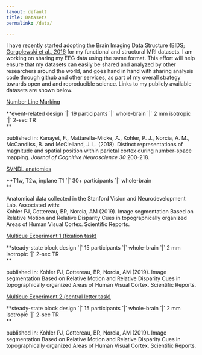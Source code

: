 ```yaml
---
layout: default
title: Datasets
permalink: /data/

---
```

I have recently started adopting the Brain Imaging Data Structure (BIDS; [Gorgolewski et al., 2016](http://www.nature.com/articles/sdata201644) for my functional and structural MRI datasets. I am working on sharing my EEG data using the same format. This effort will help ensure that my datasets can easily be shared and analyzed by other researchers around the world, and goes hand in hand with sharing analysis code through github and other services, as part of my overall strategy towards open and and reproducible science. Links to my publicly available datasets are shown below.

<a class="box-head" href="https://openneuro.org/datasets/ds001299">
Number Line Marking
</a>

<p class="box-body">
**event-related design `|` 19 participants `|` whole-brain `|` 2 mm isotropic `|` 2-sec TR<br>**

published in: Kanayet, F., Mattarella-Micke, A., Kohler, P. J., Norcia, A. M., McCandliss, B. and McClelland, J. L. (2018). Distinct representations of magnitude and spatial position within parietal cortex during number-space mapping. *Journal of Cognitive Neuroscience 30* 200-218. 
</p>

<a class="box-head" href="https://openneuro.org/datasets/ds001972">
SVNDL anatomies
</a>

<p class="box-body">
**T1w, T2w, inplane T1 `|` 30+ participants `|` whole-brain<br>**

Anatomical data collected in the Stanford Vision and Neurodevelopment Lab. Associated with: <br>
Kohler PJ, Cottereau, BR, Norcia, AM (2019). Image segmentation Based on Relative Motion and Relative Disparity Cues in topographically organized Areas of Human Visual Cortex. Scientific Reports.
</p>

<a class="box-head" href="https://openneuro.org/datasets/ds001978">
Multicue Experiment 1 (fixation task)
</a>

<p class="box-body">
**steady-state block design `|` 15 participants `|` whole-brain `|` 2 mm isotropic `|` 2-sec TR<br>**

published in: Kohler PJ, Cottereau, BR, Norcia, AM (2019). Image segmentation Based on Relative Motion and Relative Disparity Cues in topographically organized Areas of Human Visual Cortex. Scientific Reports.
</p>

<a class="box-head" href="https://openneuro.org/datasets/ds001978">
Multicue Experiment 2 (central letter task)
</a>

<p class="box-body">
**steady-state block design `|` 15 participants `|` whole-brain `|` 2 mm isotropic `|` 2-sec TR<br>**

published in: Kohler PJ, Cottereau, BR, Norcia, AM (2019). Image segmentation Based on Relative Motion and Relative Disparity Cues in topographically organized Areas of Human Visual Cortex. Scientific Reports.
</p>